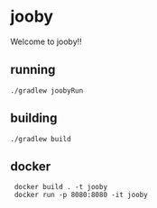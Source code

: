 # jooby

Welcome to jooby!!

## running

    ./gradlew joobyRun

## building

    ./gradlew build

## docker

     docker build . -t jooby
     docker run -p 8080:8080 -it jooby
